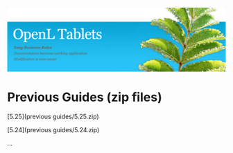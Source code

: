 ![](OpenLHome.png)

# Previous Guides (zip files)

[5.25](previous guides/5.25.zip)

[5.24](previous guides/5.24.zip)

...
